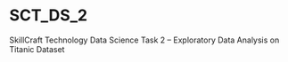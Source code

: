 # SCT_DS_2
SkillCraft Technology Data Science Task 2 – Exploratory Data Analysis on Titanic Dataset
